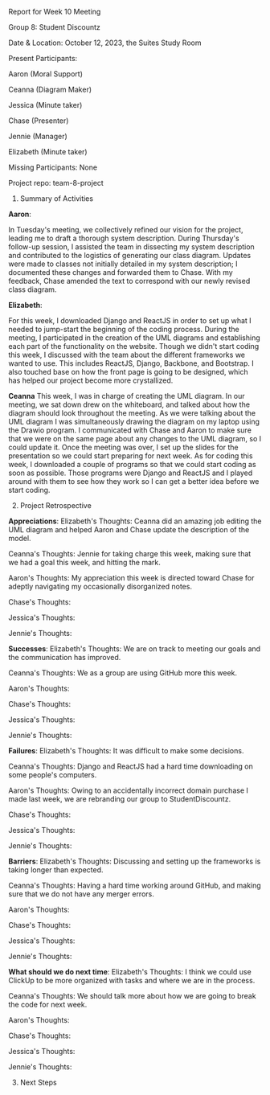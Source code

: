Report for Week 10 Meeting

Group 8: Student Discountz

Date & Location: October 12, 2023, the Suites Study Room

Present Participants:

Aaron (Moral Support)

Ceanna (Diagram Maker)

Jessica (Minute taker)

Chase (Presenter)

Jennie (Manager)

Elizabeth (Minute taker)

Missing Participants: None 

Project repo: team-8-project



1. Summary of Activities

**Aaron**:

In Tuesday's meeting, we collectively refined our vision for the project, leading me to draft a thorough system description. During Thursday's follow-up session, I assisted the team in dissecting my system description and contributed to the logistics of generating our class diagram. Updates were made to classes not initially detailed in my system description; I documented these changes and forwarded them to Chase. With my feedback, Chase amended the text to correspond with our newly revised class diagram.  

**Elizabeth**:

For this week, I downloaded Django and ReactJS in order to set up what I needed to jump-start the beginning of the coding process. During the meeting, I participated in the creation of the UML diagrams and establishing each part of the functionality on the website. Though we didn't start coding this week, I discussed with the team about the different frameworks we wanted to use. This includes ReactJS, Django, Backbone, and Bootstrap. I also touched base on how the front page is going to be designed, which has helped our project become more crystallized.

**Ceanna**
This week, I was in charge of creating the UML diagram. In our meeting, we sat down drew on the whiteboard, and talked about how the diagram should look throughout the meeting. As we were talking about the UML diagram I was simultaneously drawing the diagram on my laptop using the Drawio program. I communicated with Chase and Aaron to make sure that we were on the same page about any changes to the UML diagram, so I could update it. Once the meeting was over, I set up the slides for the presentation so we could start preparing for next week. As for coding this week, I downloaded a couple of programs so that we could start coding as soon as possible. Those programs were Django and ReactJS and I played around with them to see how they work so I can get a better idea before we start coding.

2. Project Retrospective

**Appreciations**: 
   Elizabeth's Thoughts: Ceanna did an amazing job editing the UML diagram and helped Aaron and Chase update the description of the model.

   
   Ceanna's Thoughts: Jennie for taking charge this week, making sure that we had a goal this week, and hitting the mark.

   
   Aaron's Thoughts: My appreciation this week is directed toward Chase for adeptly navigating my occasionally disorganized notes.

   
   Chase's Thoughts:

   
   Jessica's Thoughts:

   
   Jennie's Thoughts:

**Successes**: 
   Elizabeth's Thoughts: We are on track to meeting our goals and the communication has improved.

   
   Ceanna's Thoughts: We as a group are using GitHub more this week.

   
   Aaron's Thoughts:

   
   Chase's Thoughts:

   
   Jessica's Thoughts:

   
   Jennie's Thoughts:

**Failures**: 
   Elizabeth's Thoughts: It was difficult to make some decisions.

   
   Ceanna's Thoughts: Django and ReactJS had a hard time downloading on some people's computers.

   
   Aaron's Thoughts: Owing to an accidentally incorrect domain purchase I made last week, we are rebranding our group to StudentDiscountz.

   
   Chase's Thoughts:

   
   Jessica's Thoughts:

   
   Jennie's Thoughts:


**Barriers**: 
   Elizabeth's Thoughts: Discussing and setting up the frameworks is taking longer than expected.

   
   Ceanna's Thoughts: Having a hard time working around GitHub, and making sure that we do not have any merger errors. 

   
   Aaron's Thoughts:

   
   Chase's Thoughts:

   
   Jessica's Thoughts:

   
   Jennie's Thoughts:

**What should we do next time**: 
   Elizabeth's Thoughts: I think we could use ClickUp to be more organized with tasks and where we are in the process. 

   
   Ceanna's Thoughts: We should talk more about how we are going to break the code for next week.

   
   Aaron's Thoughts:

   
   Chase's Thoughts:

   
   Jessica's Thoughts:

   
   Jennie's Thoughts:

   
3. Next Steps
